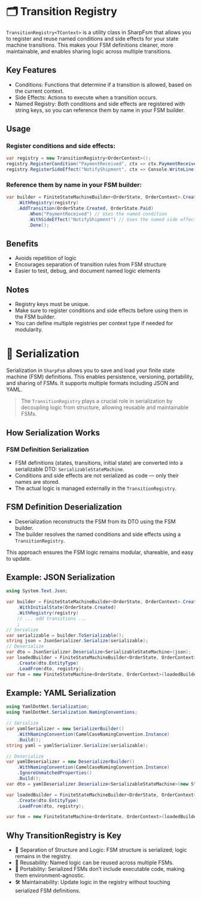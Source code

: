# 🗂️ Transition Registry

`TransitionRegistry<TContext>` is a utility class in SharpFsm that allows you to register and reuse named conditions and side effects for your state machine transitions. This makes your FSM definitions cleaner, more maintainable, and enables sharing logic across multiple transitions.

## Key Features
- Conditions: Functions that determine if a transition is allowed, based on the current context.
- Side Effects: Actions to execute when a transition occurs.
- Named Registry: Both conditions and side effects are registered with string keys, so you can reference them by name in your FSM builder.

## Usage
### Register conditions and side effects:
```csharp
var registry = new TransitionRegistry<OrderContext>();
registry.RegisterCondition("PaymentReceived", ctx => ctx.PaymentReceived);
registry.RegisterSideEffect("NotifyShipment", ctx => Console.WriteLine("Order shipped!"));
```
### Reference them by name in your FSM builder:
```csharp
var builder = FiniteStateMachineBuilder<OrderState, OrderContext>.Create("Order")
    .WithRegistry(registry)
    .AddTransition(OrderState.Created, OrderState.Paid)
        .When("PaymentReceived") // Uses the named condition
        .WithSideEffect("NotifyShipment") // Uses the named side effect
        .Done();
```
## Benefits
- Avoids repetition of logic
- Encourages separation of transition rules from FSM structure
- Easier to test, debug, and document named logic elements

## Notes
- Registry keys must be unique.
- Make sure to register conditions and side effects before using them in the FSM builder.
- You can define multiple registries per context type if needed for modularity.

# 🧾 Serialization
Serialization in `SharpFsm` allows you to save and load your finite state machine (FSM) definitions. This enables persistence, versioning, portability, and sharing of FSMs. It supports multiple formats including JSON and YAML.

> The `TransitionRegistry` plays a crucial role in serialization by decoupling logic from structure, allowing reusable and maintainable FSMs.

## How Serialization Works
### FSM Definition Serialization
- FSM definitions (states, transitions, initial state) are converted into a serializable DTO: `SerializableStateMachine`.
- Conditions and side effects are not serialized as code — only their names are stored.
- The actual logic is managed externally in the `TransitionRegistry`.

## FSM Definition Deserialization
- Deserialization reconstructs the FSM from its DTO using the FSM builder.
- The builder resolves the named conditions and side effects using a `TransitionRegistry`.

This approach ensures the FSM logic remains modular, shareable, and easy to update.

## Example: JSON Serialization
```csharp
using System.Text.Json;

var builder = FiniteStateMachineBuilder<OrderState, OrderContext>.Create("Order")
    .WithInitialState(OrderState.Created)
    .WithRegistry(registry)
    // ... add transitions ...
    ;
// Serialize
var serializable = builder.ToSerializable();
string json = JsonSerializer.Serialize(serializable);
// Deserialize
var dto = JsonSerializer.Deserialize<SerializableStateMachine>(json);
var loadedBuilder = FiniteStateMachineBuilder<OrderState, OrderContext>
    .Create(dto.EntityType)
    .LoadFrom(dto, registry);
var fsm = new FiniteStateMachine<OrderState, OrderContext>(loadedBuilder.Build());
```

## Example: YAML Serialization
```csharp
using YamlDotNet.Serialization;
using YamlDotNet.Serialization.NamingConventions;

// Serialize
var yamlSerializer = new SerializerBuilder()
    .WithNamingConvention(CamelCaseNamingConvention.Instance)
    .Build();
string yaml = yamlSerializer.Serialize(serializable);

// Deserialize
var yamlDeserializer = new DeserializerBuilder()
    .WithNamingConvention(CamelCaseNamingConvention.Instance)
    .IgnoreUnmatchedProperties()
    .Build();
var dto = yamlDeserializer.Deserialize<SerializableStateMachine>(new StringReader(yaml));

var loadedBuilder = FiniteStateMachineBuilder<OrderState, OrderContext>
    .Create(dto.EntityType)
    .LoadFrom(dto, registry);

var fsm = new FiniteStateMachine<OrderState, OrderContext>(loadedBuilder.Build());
```

## Why TransitionRegistry is Key

- 🧹 Separation of Structure and Logic: FSM structure is serialized; logic remains in the registry.
- 🔁 Reusability: Named logic can be reused across multiple FSMs.
- 🚚 Portability: Serialized FSMs don’t include executable code, making them environment-agnostic.
- 🛠 Maintainability: Update logic in the registry without touching serialized FSM definitions.

